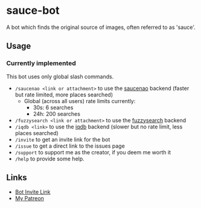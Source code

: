 # sauce-bot

A bot which finds the original source of images, often referred to as 'sauce'.

## Usage

### Currently implemented

This bot uses only global slash commands.

- `/saucenao <link or attachment>` to use the [saucenao](https://saucenao.com) backend (faster but rate limited, more places searched)
  - Global (across all users) rate limits currently:
    - 30s: 6 searches
    - 24h: 200 searches
- `/fuzzysearch <link or attachment>` to use the [fuzzysearch](https://fuzzysearch.net) backend
- `/iqdb <link>` to use the [iqdb](https://iqdb.org) backend (slower but no rate limit, less places searched)
- `/invite` to get an invite link for the bot
- `/issue` to get a direct link to the issues page
- `/support` to support me as the creator, if you deem me worth it
- `/help` to provide some help.

## Links

- [Bot Invite Link](https://discord.com/oauth2/authorize?client_id=778822593293058051&scope=bot,applications.commands&permissions=19456)
- [My Patreon](https://patreon.com/lyssieth)
